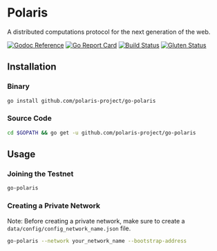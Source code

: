 # Polaris

A distributed computations protocol for the next generation of the web.

[![Godoc Reference](https://img.shields.io/badge/godoc-reference-%23516aa0.svg)](https://godoc.org/github.com/polaris-project/go-polaris)
[![Go Report Card](https://goreportcard.com/badge/github.com/polaris-project/go-polaris)](https://goreportcard.com/report/github.com/polaris-project/go-polaris)
[![Build Status](https://travis-ci.com/polaris-project/go-polaris.svg?branch=master)](https://travis-ci.com/polaris-project/go-polaris)
[![Gluten Status](https://img.shields.io/badge/gluten-free-brightgreen.svg)](https://img.shields.io/badge/gluten-free-brightgreen.svg)

## Installation

### Binary

```zsh
go install github.com/polaris-project/go-polaris
```

### Source Code

```zsh
cd $GOPATH && go get -u github.com/polaris-project/go-polaris
```

## Usage

### Joining the Testnet

```zsh
go-polaris
```

### Creating a Private Network

Note: Before creating a private network, make sure to create a `data/config/config_network_name.json` file.

```zsh
go-polaris --network your_network_name --bootstrap-address
```
